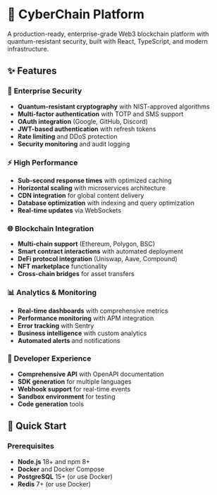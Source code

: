 # 🚀 CyberChain Platform

A production-ready, enterprise-grade Web3 blockchain platform with quantum-resistant security, built with React, TypeScript, and modern infrastructure.

## ✨ Features

### 🔐 **Enterprise Security**

- **Quantum-resistant cryptography** with NIST-approved algorithms
- **Multi-factor authentication** with TOTP and SMS support
- **OAuth integration** (Google, GitHub, Discord)
- **JWT-based authentication** with refresh tokens
- **Rate limiting** and DDoS protection
- **Security monitoring** and audit logging

### ⚡ **High Performance**

- **Sub-second response times** with optimized caching
- **Horizontal scaling** with microservices architecture
- **CDN integration** for global content delivery
- **Database optimization** with indexing and query optimization
- **Real-time updates** via WebSockets

### 🌐 **Blockchain Integration**

- **Multi-chain support** (Ethereum, Polygon, BSC)
- **Smart contract interactions** with automated deployment
- **DeFi protocol integration** (Uniswap, Aave, Compound)
- **NFT marketplace** functionality
- **Cross-chain bridges** for asset transfers

### 📊 **Analytics & Monitoring**

- **Real-time dashboards** with comprehensive metrics
- **Performance monitoring** with APM integration
- **Error tracking** with Sentry
- **Business intelligence** with custom analytics
- **Automated alerts** and notifications

### 🚀 **Developer Experience**

- **Comprehensive API** with OpenAPI documentation
- **SDK generation** for multiple languages
- **Webhook support** for real-time events
- **Sandbox environment** for testing
- **Code generation** tools

## 🚀 Quick Start

### Prerequisites

- **Node.js** 18+ and npm 8+
- **Docker** and Docker Compose
- **PostgreSQL** 15+ (or use Docker)
- **Redis** 7+ (or use Docker)
